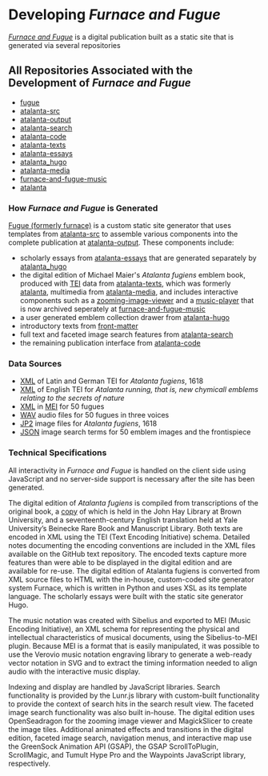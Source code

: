 # Developing _Furnace and Fugue_
[_Furnace and Fugue_](https://furnaceandfugue.org) is a digital publication built as a static site that is generated via several repositories

## All Repositories Associated with the Development of _Furnace and Fugue_
- [fugue](https://github.com/Brown-University-Library/fugue)
- [atalanta-src](https://github.com/Brown-University-Library/atalanta-src)
- [atalanta-output](https://github.com/Brown-University-Library/atalanta-output)
- [atalanta-search](https://github.com/Brown-University-Library/atalanta-search)
- [atalanta-code](https://github.com/Brown-University-Library/atalanta-code)
- [atalanta-texts](https://github.com/Brown-University-Library/atalanta-texts)
- [atalanta-essays](https://github.com/Brown-University-Library/atalanta-essays)
- [atalanta_hugo](https://github.com/Brown-University-Library/atalanta_hugo)
- [atalanta-media](https://github.com/Brown-University-Library/atalanta-media)
- [furnace-and-fugue-music](https://github.com/Brown-University-Library/furnace-and-fugue-music)
- [atalanta](https://github.com/Brown-University-Library/atalanta)


### How _Furnace and Fugue_ is Generated
[Fugue (formerly furnace)](https://github.com/Brown-University-Library/fugue) is a custom static site generator that uses templates from [atalanta-src](https://github.com/Brown-University-Library/atalanta-src) to assemble various components into the complete publication at [atalanta-output](https://github.com/Brown-University-Library/atalanta-output). These components include:
- scholarly essays from [atalanta-essays](https://github.com/Brown-University-Library/atalanta-essays) that are generated separately by [atalanta_hugo](https://github.com/Brown-University-Library/atalanta_hugo)
- the digital edition of Michael Maier's _Atalanta fugiens_ emblem book, produced with [TEI](https://tei-c.org/) data from [atalanta-texts](https://github.com/Brown-University-Library/atalanta-texts), which was formerly [atalanta](https://github.com/Brown-University-Library/atalanta), multimedia from [atalanta-media](https://github.com/Brown-University-Library/atalanta-media), and includes interactive components such as a [zooming-image-viewer](https://github.com/Brown-University-Library/atalanta-code/tree/master/components/zooming-image-viewer) and a [music-player](https://github.com/Brown-University-Library/atalanta-code/tree/master/components/music-player) that is now archived seperately at [furnace-and-fugue-music](https://github.com/Brown-University-Library/furnace-and-fugue-music)
- a user generated emblem collection drawer from [atalanta-hugo](https://github.com/Brown-University-Library/atalanta_hugo/blob/master/themes/atalanta/assets/js/modules/collections.js)
- introductory texts from [front-matter](https://github.com/Brown-University-Library/atalanta-code/tree/master/static/front-matter)
- full text and faceted image search features from [atalanta-search](https://github.com/Brown-University-Library/atalanta-search)
- the remaining publication interface from [atalanta-code](https://github.com/Brown-University-Library/atalanta-code)


### Data Sources
- [XML](https://github.com/Brown-University-Library/atalanta-texts/tree/master/latin) of Latin and German TEI for _Atalanta fugiens_, 1618
- [XML](https://github.com/Brown-University-Library/atalanta-texts/tree/master/english) of English TEI for _Atalanta running, that is, new chymicall emblems relating to the secrets of nature_
- [XML](https://github.com/Brown-University-Library/atalanta-code/tree/master/data/mei) in [MEI](https://music-encoding.org/) for 50 fugues
- [WAV](https://github.com/Brown-University-Library/atalanta-media/tree/master/audio/emblem-music/wav) audio files for 50 fugues in three voices
- [JP2](https://repository.library.brown.edu/studio/item/bdr:698524/) image files for _Atalanta fugiens_, 1618
- [JSON](https://github.com/Brown-University-Library/atalanta-code/blob/master/data/json/byterm_enh_array.json) image search terms for 50 emblem images and the frontispiece


### Technical Specifications
All interactivity in _Furnace and Fugue_ is handled on the client side using JavaScript and no server-side support is necessary after the site has been generated.

The digital edition of _Atalanta fugiens_ is compiled from transcriptions of the original book, a [copy](https://perma.cc/SQ5Y-TJ9D) of which is held in the John Hay Library at Brown University, and a seventeenth-century English translation held at Yale University’s Beinecke Rare Book and Manuscript Library. Both texts are encoded in XML using the TEI (Text Encoding Initiative) schema. Detailed notes documenting the encoding conventions are included in the XML files available on the GitHub text repository. The encoded texts capture more features than were able to be displayed in the digital edition and are available for re-use. The digital edition of Atalanta fugiens is converted from XML source files to HTML with the in-house, custom-coded site generator system Furnace, which is written in Python and uses XSL as its template language. The scholarly essays were built with the static site generator Hugo.

The music notation was created with Sibelius and exported to MEI (Music Encoding Initiative), an XML schema for representing the physical and intellectual characteristics of musical documents, using the Sibelius-to-MEI plugin. Because MEI is a format that is easily manipulated, it was possible to use the Verovio music notation engraving library to generate a web-ready vector notation in SVG and to extract the timing information needed to align audio with the interactive music display.

Indexing and display are handled by JavaScript libraries. Search functionality is provided by the Lunr.js library with custom-built functionality to provide the context of search hits in the search result view. The faceted image search functionality was also built in-house. The digital edition uses OpenSeadragon for the zooming image viewer and MagickSlicer to create the image tiles. Additional animated effects and transitions in the digital edition, faceted image search, navigation menus, and interactive map use the GreenSock Animation API (GSAP), the GSAP ScrollToPlugin, ScrollMagic, and Tumult Hype Pro and the Waypoints JavaScript library, respectively.



